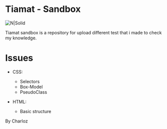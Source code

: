 # Tiamat - Sandbox

![N|Solid](https://avatars0.githubusercontent.com/u/22546760?s=460&v=4)  

Tiamat sandbox is a repository for upload different test that i made to check my knowledge.

# Issues
  - CSS:
    - Selectors
    - Box-Model
    - PseudoClass

  - HTML:
    - Basic structure


By Charloz
